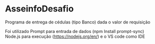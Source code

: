 # AsseinfoDesafio
Programa de entrega de cédulas (tipo Banco) dada o valor de requisição

Foi utilizado Prompt para entrada de dados (npm Install prompt-sync)
Node.js para execução (https://nodejs.org/en/)
e o VS code como IDE
